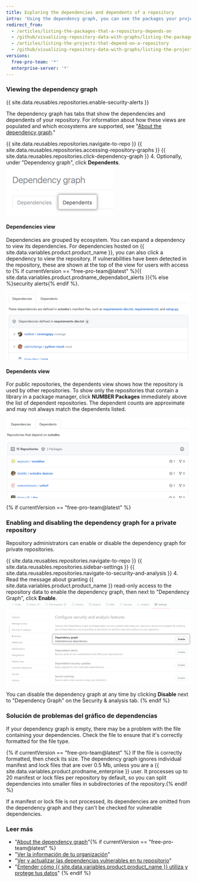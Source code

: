 ```yaml
---
title: Exploring the dependencies and dependents of a repository
intro: 'Using the dependency graph, you can see the packages your project depends on and the repositories that depend on it. In addition, you can see any vulnerabilities detected in its dependencies.'
redirect_from:
  - /articles/listing-the-packages-that-a-repository-depends-on
  - /github/visualizing-repository-data-with-graphs/listing-the-packages-that-a-repository-depends-on
  - /articles/listing-the-projects-that-depend-on-a-repository
  - /github/visualizing-repository-data-with-graphs/listing-the-projects-that-depend-on-a-repository
versions:
  free-pro-team: '*'
  enterprise-server: '*'
---
```


### Viewing the dependency graph

{{ site.data.reusables.repositories.enable-security-alerts }}

The dependency graph has tabs that show the dependencies and dependents of your repository. For information about how these views are populated and which ecosystems are supported, see "[About the dependency graph](about-the-dependency-graph)."

{{ site.data.reusables.repositories.navigate-to-repo }}
{{ site.data.reusables.repositories.accessing-repository-graphs }}
{{ site.data.reusables.repositories.click-dependency-graph }}
4. Optionally, under "Dependency graph", click **Dependents**. ![Pestaña Dependents (Dependencias) de la página del gráfico de dependencias](/assets/images/help/graphs/dependency-graph-dependents-tab.png)

#### Dependencies view

Dependencies are grouped by ecosystem. You can expand a dependency to view its dependencies. For dependencies hosted on {{ site.data.variables.product.product_name }}, you can also click a dependency to view the repository. If vulnerabilities have been detected in the repository, these are shown at the top of the view for users with access to {% if currentVersion == "free-pro-team@latest" %}{{ site.data.variables.product.prodname_dependabot_alerts }}{% else %}security alerts{% endif %}.

![Gráfico de dependencias](/assets/images/help/graphs/dependencies_graph.png)

#### Dependents view

For public repositories, the dependents view shows how the repository is used by other repositories. To show only the repositories that contain a library in a package manager, click **NUMBER Packages** immediately above the list of dependent repositories. The dependent counts are approximate and may not always match the dependents listed.

![Gráfico de dependencias](/assets/images/help/graphs/dependents_graph.png)

{% if currentVersion == "free-pro-team@latest" %}
### Enabling and disabling the dependency graph for a private repository

Repository administrators can enable or disable the dependency graph for private repositories.

{{ site.data.reusables.repositories.navigate-to-repo }}
{{ site.data.reusables.repositories.sidebar-settings }}
{{ site.data.reusables.repositories.navigate-to-security-and-analysis }}
4. Read the message about granting {{ site.data.variables.product.product_name }} read-only access to the repository data to enable the dependency graph, then next to "Dependency Graph", click **Enable**. !["Enable" button for the dependency graph](/assets/images/help/repository/dependency-graph-enable-button.png)

You can disable the dependency graph at any time by clicking **Disable** next to "Dependency Graph" on the Security & analysis tab.
{% endif %}

### Solución de problemas del gráfico de dependencias

If your dependency graph is empty, there may be a problem with the file containing your dependencies. Check the file to ensure that it's correctly formatted for the file type.

{% if currentVersion == "free-pro-team@latest" %}
If the file is correctly formatted, then check its size. The dependency graph ignores individual manifest and lock files that are over 0.5 Mb, unless you are a {{ site.data.variables.product.prodname_enterprise }} user. It processes up to 20 manifest or lock files per repository by default, so you can split dependencies into smaller files in subdirectories of the repository.{% endif %}

If a manifest or lock file is not processed, its dependencies are omitted from the dependency graph and they can't be checked for vulnerable dependencies.

### Leer más

- "[About the dependency graph](about-the-dependency-graph)"{% if currentVersion == "free-pro-team@latest" %}
- "[Ver la información de tu organización](/github/setting-up-and-managing-organizations-and-teams/viewing-insights-for-your-organization)"
- "[Ver y actualizar las dependencias vulnerables en tu repositorio](/github/managing-security-vulnerabilities/viewing-and-updating-vulnerable-dependencies-in-your-repository)"
- "[Entender cómo {{ site.data.variables.product.product_name }} utiliza y protege tus datos](/github/understanding-how-github-uses-and-protects-your-data)"
{% endif %}
